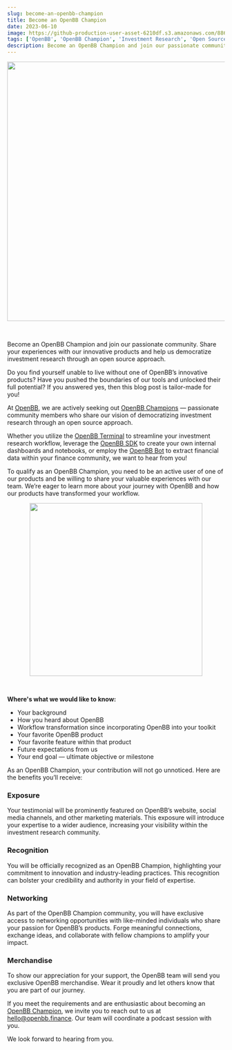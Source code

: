 ```yaml
---
slug: become-an-openbb-champion
title: Become an OpenBB Champion
date: 2023-06-10
image: https://github-production-user-asset-6210df.s3.amazonaws.com/88618738/280555162-2846370c-0bf8-4694-98e8-90a5c291fa64.png
tags: ['OpenBB', 'OpenBB Champion', 'Investment Research', 'Open Source', 'Community']
description: Become an OpenBB Champion and join our passionate community. Share your experiences with our innovative products and help us democratize investment research through an open source approach.
---
```


<p align="center">
    <img width="600" src="https://github-production-user-asset-6210df.s3.amazonaws.com/88618738/280555162-2846370c-0bf8-4694-98e8-90a5c291fa64.png"/>
</p>

<br />

Become an OpenBB Champion and join our passionate community. Share your experiences with our innovative products and help us democratize investment research through an open source approach.

<!-- truncate -->

<div style={{borderTop: '1px solid #21af90', margin: '1.5em 0'}} />

Do you find yourself unable to live without one of OpenBB’s innovative products? Have you pushed the boundaries of our tools and unlocked their full potential? If you answered yes, then this blog post is tailor-made for you!

At [OpenBB](https://openbb.co), we are actively seeking out [OpenBB Champions](https://my.openbb.co/app/hub/champions) — passionate community members who share our vision of democratizing investment research through an open source approach.

Whether you utilize the [OpenBB Terminal](https://my.openbb.co/app/terminal) to streamline your investment research workflow, leverage the [OpenBB SDK](https://my.openbb.co/app/sdk) to create your own internal dashboards and notebooks, or employ the [OpenBB Bot](https://my.openbb.co/app/bot) to extract financial data within your finance community, we want to hear from you!

To qualify as an OpenBB Champion, you need to be an active user of one of our products and be willing to share your valuable experiences with our team. We’re eager to learn more about your journey with OpenBB and how our products have transformed your workflow.

<p align="center">
    <img width="400" src="https://github.com/Meg1211/my-website/assets/88618738/52456ea1-4455-45d9-86cb-4d31fb973c39"/>
</p>

<br />

**Where's what we would like to know:**

- Your background
- How you heard about OpenBB
- Workflow transformation since incorporating OpenBB into your toolkit
- Your favorite OpenBB product
- Your favorite feature within that product
- Future expectations from us
- Your end goal — ultimate objective or milestone

As an OpenBB Champion, your contribution will not go unnoticed. Here are the benefits you’ll receive:

### Exposure

Your testimonial will be prominently featured on OpenBB’s website, social media channels, and other marketing materials. This exposure will introduce your expertise to a wider audience, increasing your visibility within the investment research community.

### Recognition

You will be officially recognized as an OpenBB Champion, highlighting your commitment to innovation and industry-leading practices. This recognition can bolster your credibility and authority in your field of expertise.

### Networking

As part of the OpenBB Champion community, you will have exclusive access to networking opportunities with like-minded individuals who share your passion for OpenBB’s products. Forge meaningful connections, exchange ideas, and collaborate with fellow champions to amplify your impact.

### Merchandise

To show our appreciation for your support, the OpenBB team will send you exclusive OpenBB merchandise. Wear it proudly and let others know that you are part of our journey.

<div style={{borderTop: '1px solid #21af90', margin: '1.5em 0'}} />

If you meet the requirements and are enthusiastic about becoming an [OpenBB Champion](https://openbb.co/blog?type=champions), we invite you to reach out to us at hello@openbb.finance. Our team will coordinate a podcast session with you.

We look forward to hearing from you.
